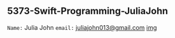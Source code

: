 ## 5373-Swift-Programming-JuliaJohn

```Name:``` Julia John
```email:``` juliajohn013@gmail.com
[img](http:\\https://fbcdn-sphotos-h-a.akamaihd.net/hphotos-ak-xpa1/t31.0-8/p960x960/10916691_937239749621568_8045910551348775018_o.jpg)
